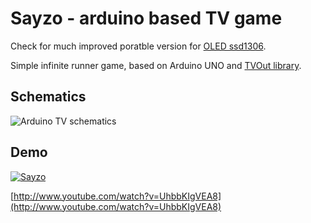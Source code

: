 # Sayzo - arduino based TV game

Check for much improved poratble version for [OLED ssd1306](https://github.com/dknight/sayzo/tree/ssd1306).

Simple infinite runner game, based on Arduino UNO and [TVOut library](https://github.com/Avamander/arduino-tvout/).

## Schematics
![Arduino TV schematics](https://raw.githubusercontent.com/dknight/sayzo/master/sketch.png)

## Demo
[![Sayzo](http://img.youtube.com/vi/UhbbKIgVEA8/0.jpg)](http://www.youtube.com/watch?v=UhbbKIgVEA8)

[http://www.youtube.com/watch?v=UhbbKIgVEA8](http://www.youtube.com/watch?v=UhbbKIgVEA8)
